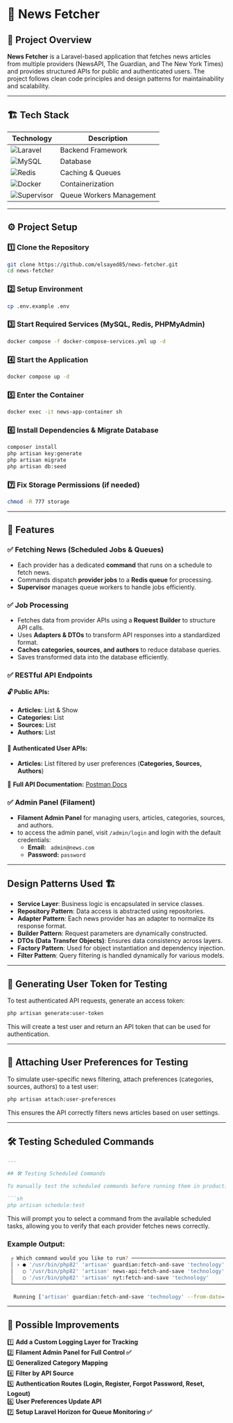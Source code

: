 # 📰 News Fetcher

## 🚀 Project Overview

**News Fetcher** is a Laravel-based application that fetches news articles from multiple providers (NewsAPI, The
Guardian, and The New York Times) and provides structured APIs for public and authenticated users. The project follows
clean code principles and design patterns for maintainability and scalability.

---

## 🏗️ Tech Stack

| Technology                                                                                                   | Description              |
|--------------------------------------------------------------------------------------------------------------|--------------------------|
| ![Laravel](https://img.shields.io/badge/Laravel-FF2D20?style=for-the-badge&logo=laravel&logoColor=white)     | Backend Framework        |
| ![MySQL](https://img.shields.io/badge/MySQL-4479A1?style=for-the-badge&logo=mysql&logoColor=white)           | Database                 |
| ![Redis](https://img.shields.io/badge/Redis-DC382D?style=for-the-badge&logo=redis&logoColor=white)           | Caching & Queues         |
| ![Docker](https://img.shields.io/badge/Docker-2496ED?style=for-the-badge&logo=docker&logoColor=white)        | Containerization         |
| ![Supervisor](https://img.shields.io/badge/Supervisor-4CAF50?style=for-the-badge&logo=linux&logoColor=white) | Queue Workers Management |

---

## ⚙️ Project Setup

### 1️⃣ Clone the Repository

```sh
git clone https://github.com/elsayed85/news-fetcher.git
cd news-fetcher
```

### 2️⃣ Setup Environment

```sh
cp .env.example .env
```

### 3️⃣ Start Required Services (MySQL, Redis, PHPMyAdmin)

```sh
docker compose -f docker-compose-services.yml up -d
```

### 4️⃣ Start the Application

```sh
docker compose up -d
```

### 5️⃣ Enter the Container

```sh
docker exec -it news-app-container sh
```

### 6️⃣ Install Dependencies & Migrate Database

```sh
composer install
php artisan key:generate
php artisan migrate
php artisan db:seed
```

### 7️⃣ Fix Storage Permissions (if needed)

```sh
chmod -R 777 storage
```

---

## 📌 Features

### ✅ Fetching News (Scheduled Jobs & Queues)

- Each provider has a dedicated **command** that runs on a schedule to fetch news.
- Commands dispatch **provider jobs** to a **Redis queue** for processing.
- **Supervisor** manages queue workers to handle jobs efficiently.

### ✅ Job Processing

- Fetches data from provider APIs using a **Request Builder** to structure API calls.
- Uses **Adapters & DTOs** to transform API responses into a standardized format.
- **Caches categories, sources, and authors** to reduce database queries.
- Saves transformed data into the database efficiently.

### ✅ RESTful API Endpoints

#### 🔓 Public APIs:

- **Articles:** List & Show
- **Categories:** List
- **Sources:** List
- **Authors:** List

#### 🔐 Authenticated User APIs:

- **Articles:** List filtered by user preferences (**Categories, Sources, Authors**)

📌 **Full API Documentation:** [Postman Docs](https://documenter.getpostman.com/view/30884782/2sAYXFiHMc)

### ✅ Admin Panel (Filament)

- **Filament Admin Panel** for managing users, articles, categories, sources, and authors.
- to access the admin panel, visit `/admin/login` and login with the default credentials:
    - **Email:** ` admin@news.com`
    - **Password:** `password`

---

## Design Patterns Used 🏗️

- **Service Layer**: Business logic is encapsulated in service classes.
- **Repository Pattern**: Data access is abstracted using repositories.
- **Adapter Pattern**: Each news provider has an adapter to normalize its response format.
- **Builder Pattern**: Request parameters are dynamically constructed.
- **DTOs (Data Transfer Objects)**: Ensures data consistency across layers.
- **Factory Pattern**: Used for object instantiation and dependency injection.
- **Filter Pattern**: Query filtering is handled dynamically for various models.

---

## 🔑 Generating User Token for Testing

To test authenticated API requests, generate an access token:

```sh
php artisan generate:user-token
```

This will create a test user and return an API token that can be used for authentication.

---

## 🎯 Attaching User Preferences for Testing

To simulate user-specific news filtering, attach preferences (categories, sources, authors) to a test user:

```sh
php artisan attach:user-preferences
```

This ensures the API correctly filters news articles based on user settings.

---

## 🛠️ Testing Scheduled Commands

```md
---

## 🛠️ Testing Scheduled Commands

To manually test the scheduled commands before running them in production, use:

```sh
php artisan schedule:test
```

This will prompt you to select a command from the available scheduled tasks, allowing you to verify that each provider
fetches news correctly.

### Example Output:

```sh
 ┌ Which command would you like to run? ─────────────────────────────────────────────────────────────────────┐
 │ › ● '/usr/bin/php82' 'artisan' guardian:fetch-and-save 'technology' --from-date='2024-01-01' --page='1'   │
 │   ○ '/usr/bin/php82' 'artisan' news-api:fetch-and-save 'technology'                                       │
 │   ○ '/usr/bin/php82' 'artisan' nyt:fetch-and-save 'technology'                                            │
 └───────────────────────────────────────────────────────────────────────────────────────────────────────────┘

  Running ['artisan' guardian:fetch-and-save 'technology' --from-date='2024-01-01' --page='1'] ... DONE (114ms)
```

---

## 🚀 Possible Improvements

1️⃣ **Add a Custom Logging Layer for Tracking**  
2️⃣ **Filament Admin Panel for Full Control ✅**  
3️⃣ **Generalized Category Mapping**  
4️⃣ **Filter by API Source**  
5️⃣ **Authentication Routes (Login, Register, Forgot Password, Reset, Logout)**  
6️⃣ **User Preferences Update API**  
7️⃣ **Setup Laravel Horizon for Queue Monitoring ✅**  
